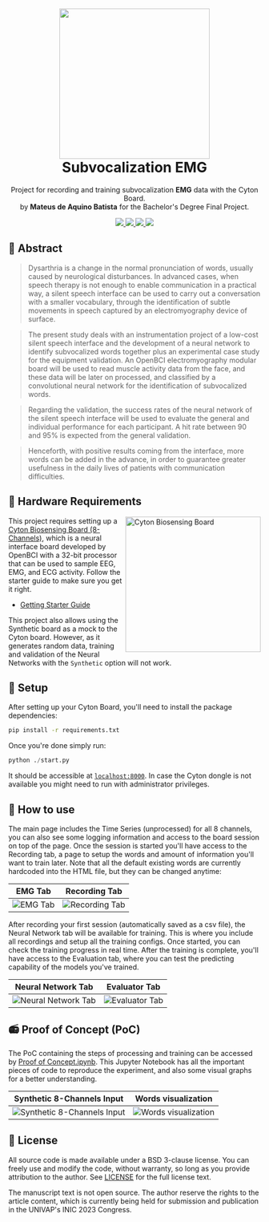 <h1 align="center">
    <picture>
         <source media="(prefers-color-scheme: dark)" srcset="https://user-images.githubusercontent.com/16140783/218357099-29d4848f-89ee-463e-9ead-40f27c976f61.png">
         <img width="300" src="https://user-images.githubusercontent.com/16140783/218437368-1aa8506c-1ed8-460a-99de-d2c081557170.png" align="center"></img>
    </picture>    
    <br/>Subvocalization EMG
</h1>
<p align="center">Project for recording and training subvocalization <strong>EMG</strong> data with the Cyton Board.
<br/>by <strong>Mateus de Aquino Batista</strong> for the Bachelor's Degree Final Project.</p>

<p align="center">
  <a aria-label="Python version" href="https://www.python.org/downloads/release/python-3109/">
    <img src="https://img.shields.io/badge/python-3.10.9-informational?logo=Python"></img>
  </a>
  <a aria-label="Tensorflow (keras) version" href="https://www.tensorflow.org/api_docs/python/tf/keras">
    <img src="https://img.shields.io/badge/tensorflow-2.11.0-informational?logo=Tensorflow"></img>
  </a>
  <a aria-label="Papers (coming soon)" href="./Proof%20of%20Concept.ipynb">
    <img src="https://img.shields.io/badge/jupyter-PoC-success?logo=Jupyter"></img>
  </a>
  <a aria-label="Papers (coming soon)" href="#">
    <img src="https://img.shields.io/badge/dissertation-coming%20soon-yellow"></img>
  </a>
</p>

## 📄 Abstract
> Dysarthria is a change in the normal pronunciation of words, usually caused by neurological disturbances. In advanced cases, when speech therapy is not enough to enable communication in a practical way, a silent speech interface can be used to carry out a conversation with a smaller vocabulary, through the identification of subtle movements in speech captured by an electromyography device of surface.

> The present study deals with an instrumentation project of a low-cost silent speech interface and the development of a neural network to identify subvocalized words together plus an experimental case study for the equipment validation. An OpenBCI electromyography modular board will be used to read muscle activity data from the face, and these data will be later on processed, and classified by a convolutional neural network for the identification of subvocalized words.

> Regarding the validation, the success rates of the neural network of the silent speech interface will be used to evaluate the general and individual performance for each participant. A hit rate between 90 and 95% is expected from the general validation.

> Henceforth, with positive results coming from the interface, more words can be added in the advance, in order to guarantee greater usefulness in the daily lives of patients with communication difficulties.


## 🔧 Hardware Requirements
<a target="_blank" href="https://shop.openbci.com/products/cyton-biosensing-board-8-channel"><img width="270px" alt="Cyton Biosensing Board" title="Cyton Biosensing Board" align="right" src="https://user-images.githubusercontent.com/16140783/210357774-0cc2cb56-8e68-4f8a-9d3e-177a469efefe.png"/></a>

This project requires setting up a [Cyton Biosensing Board (8-Channels)](https://shop.openbci.com/products/cyton-biosensing-board-8-channel), which is a neural interface board developed by OpenBCI with a 32-bit processor that can be used to sample EEG, EMG, and ECG activity. Follow the starter guide to make sure you get it right.


- [Getting Starter Guide](https://docs.openbci.com/GettingStarted/Boards/CytonGS/)

This project also allows using the Synthetic board as a mock to the Cyton board. However, as it generates random data, training and validation of the Neural Networks with the `Synthetic` option will not work.

## 🚀 Setup
After setting up your Cyton Board, you'll need to install the package dependencies:

```bash
pip install -r requirements.txt
```

Once you're done simply run:

```py
python ./start.py
```

It should be accessible at [`localhost:8000`](http://localhost:8000). In case the Cyton dongle is not available you might need to run with administrator privileges.

## 🧠 How to use

The main page includes the Time Series (unprocessed) for all 8 channels, you can also see some logging information and access to the board session on top of the page. Once the session is started you'll have access to the Recording tab, a page to setup the words and amount of information you'll want to train later. Note that all the default existing words are currently hardcoded into the HTML file, but they can be changed anytime:

EMG Tab                    | Recording Tab
:-------------------------:|:-------------------------:
![EMG Tab](https://user-images.githubusercontent.com/16140783/218353244-99ca24d5-75c7-496a-9e3e-63f4a62a2ae9.png)  |  ![Recording Tab](https://user-images.githubusercontent.com/16140783/218360435-4d74c0dc-af67-4815-9a15-9b2f6b2efbb8.png)

After recording your first session (automatically saved as a csv file), the Neural Network tab will be available for training. This is where you include all recordings and setup all the training configs. Once started, you can check the training progress in real time. After the training is complete, you'll have access to the Evaluation tab, where you can test the predicting capability of the models you've trained.

Neural Network Tab         | Evaluator Tab
:-------------------------:|:-------------------------:
![Neural Network Tab](https://user-images.githubusercontent.com/16140783/218360970-d672cc7c-84f6-45b2-b0d8-07ab01c3c57f.png)  |  ![Evaluator Tab](https://user-images.githubusercontent.com/16140783/218363114-6beeef22-7dee-4b15-8b75-3813ef2cd1fe.png)

## 📻 Proof of Concept (PoC)
The PoC containing the steps of processing and training can be accessed by [Proof of Concept.ipynb](./Proof%20of%20Concept.ipynb). This Jupyter Notebook has all the important pieces of code to reproduce the experiment, and also some visual graphs for a better understanding.

Synthetic 8-Channels Input | Words visualization
:-------------------------:|:-------------------------:
![Synthetic 8-Channels Input](https://user-images.githubusercontent.com/16140783/218466330-a7a2dcd3-b697-4bd3-943f-6236011e74d7.png)  |  ![Words visualization](https://user-images.githubusercontent.com/16140783/218466062-cf9fd2a4-2335-4acd-87df-b1b78e89fd98.png)


## 📜 License
All source code is made available under a BSD 3-clause license. You can freely use and modify the code, without warranty, so long as you provide attribution to the author. See [LICENSE](./LICENSE) for the full license text.

The manuscript text is not open source. The author reserve the rights to the article content, which is currently being held for submission and publication in the UNIVAP's INIC 2023 Congress.
